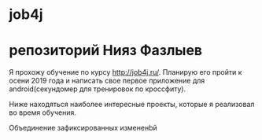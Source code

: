 # job4j
# репозиторий Нияз Фазлыев

Я прохожу обучение по курсу http://job4j.ru/. Планирую его пройти к осени 2019 года и написать свое первое 
приложение для android(секундомер для тренировок по кроссфиту).

Ниже находяться наиболее интересные проекты, которые я реализовал во время обучения.

Объединение зафиксированных измененbй